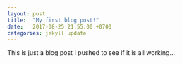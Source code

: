 ```yaml
---
layout: post
title:  "My first blog post!"
date:   2017-08-25 21:55:00 +0700
categories: jekyll update
---
```

This is just a blog post I pushed to see if it is all working...
